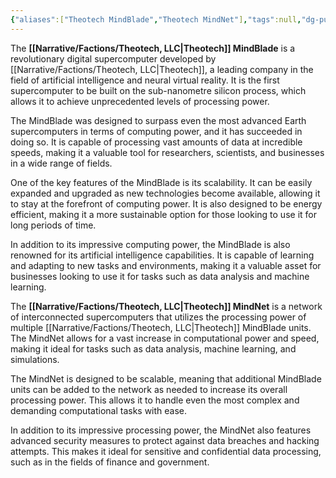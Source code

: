 ```yaml
---
{"aliases":["Theotech MindBlade","Theotech MindNet"],"tags":null,"dg-publish":true,"permalink":"/narrative/concepts/tech/theotech-products/theotech-mind-blade-and-mind-net/","dgPassFrontmatter":true}
---
```


The **[[Narrative/Factions/Theotech, LLC\|Theotech]] MindBlade** is a revolutionary digital supercomputer developed by [[Narrative/Factions/Theotech, LLC\|Theotech]], a leading company in the field of artificial intelligence and neural virtual reality. It is the first supercomputer to be built on the sub-nanometre silicon process, which allows it to achieve unprecedented levels of processing power.

The MindBlade was designed to surpass even the most advanced Earth supercomputers in terms of computing power, and it has succeeded in doing so. It is capable of processing vast amounts of data at incredible speeds, making it a valuable tool for researchers, scientists, and businesses in a wide range of fields.

One of the key features of the MindBlade is its scalability. It can be easily expanded and upgraded as new technologies become available, allowing it to stay at the forefront of computing power. It is also designed to be energy efficient, making it a more sustainable option for those looking to use it for long periods of time.

In addition to its impressive computing power, the MindBlade is also renowned for its artificial intelligence capabilities. It is capable of learning and adapting to new tasks and environments, making it a valuable asset for businesses looking to use it for tasks such as data analysis and machine learning.

The **[[Narrative/Factions/Theotech, LLC\|Theotech]] MindNet** is a network of interconnected supercomputers that utilizes the processing power of multiple [[Narrative/Factions/Theotech, LLC\|Theotech]] MindBlade units. The MindNet allows for a vast increase in computational power and speed, making it ideal for tasks such as data analysis, machine learning, and simulations.

The MindNet is designed to be scalable, meaning that additional MindBlade units can be added to the network as needed to increase its overall processing power. This allows it to handle even the most complex and demanding computational tasks with ease.

In addition to its impressive processing power, the MindNet also features advanced security measures to protect against data breaches and hacking attempts. This makes it ideal for sensitive and confidential data processing, such as in the fields of finance and government.